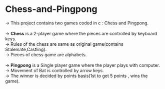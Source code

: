 # Chess-and-Pingpong
→ This project contains two games coded in c : Chess and Pingpong.<br/>
<br/>
→ **Chess** is a 2-player game where the pieces are controlled by keyboard keys.<br/>
→ Rules of the chess are same as original game(contains Stalemate,Castling).<br/>
→ Pieces of chess game are alphabets.<br/>
<br/>
→ **Pingpong** is a Single player game where the player plays with computer.<br/>
→ Movement of Bat is controlled by arrow keys.<br/>
→ The winner is decided by points basis(1st to get 5 points , wins the game).<br/>
